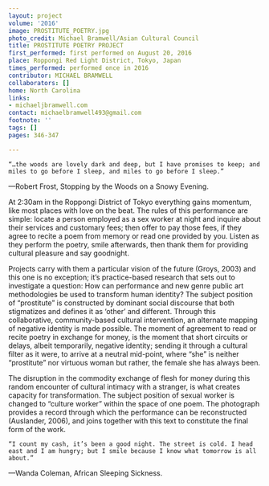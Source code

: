 ```yaml
---
layout: project
volume: '2016'
image: PROSTITUTE_POETRY.jpg
photo_credit: Michael Bramwell/Asian Cultural Council
title: PROSTITUTE POETRY PROJECT
first_performed: first performed on August 20, 2016
place: Roppongi Red Light District, Tokyo, Japan
times_performed: performed once in 2016
contributor: MICHAEL BRAMWELL
collaborators: []
home: North Carolina
links:
- michaeljbramwell.com
contact: michaelbramwell493@gmail.com
footnote: ''
tags: []
pages: 346-347

---
```


	“…the woods are lovely dark and deep, but I have promises to keep; and miles to go before I sleep, and miles to go before I sleep.” 

—Robert Frost, Stopping by the Woods on a Snowy Evening.

At 2:30am in the Roppongi District of Tokyo everything gains momentum, like most places with love on the beat. The rules of this performance are simple: locate a person employed as a sex worker at night and inquire about their services and customary fees; then offer to pay those fees, if they agree to recite a poem from memory or read one provided by you. Listen as they perform the poetry, smile afterwards, then thank them for providing cultural pleasure and say goodnight.

Projects carry with them a particular vision of the future (Groys, 2003) and this one is no exception; it’s practice-based research that sets out to investigate a question: How can performance and new genre public art methodologies be used to transform human identity? The subject position of “prostitute” is constructed by dominant social discourse that both stigmatizes and defines it as ‘other’ and different. Through this collaborative, community-based cultural intervention, an alternate mapping of negative identity is made possible. The moment of agreement to read or recite poetry in exchange for money, is the moment that short circuits or delays, albeit temporarily, negative identity; sending it through a cultural filter as it were, to arrive at a neutral mid-point, where “she” is neither “prostitute” nor virtuous woman but rather, the female she has always been.

The disruption in the commodity exchange of flesh for money during this random encounter of cultural intimacy with a stranger, is what creates capacity for transformation. The subject position of sexual worker is changed to “culture worker” within the space of one poem. The photograph provides a record through which the performance can be reconstructed (Auslander, 2006), and joins together with this text to constitute the final form of the work.

	“I count my cash, it’s been a good night. The street is cold. I head east and I am hungry; but I smile because I know what tomorrow is all about.”

—Wanda Coleman, African Sleeping Sickness.

